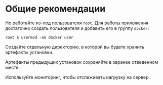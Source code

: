 # Общие рекомендации

Не работайте из-под пользователя `root`. Для работы приложения достаточно создать пользователя и добавить его в группу `docker`:

```shell
root $ usermod -aG docker user
```

Создайте отдельную директорию, в которой вы будете хранить артефакты установки.

Артефакты предыдущих установок сохраняйте в заранее отведенном месте.

Используйте мониторинг, чтобы отслеживать нагрузку на сервер.
